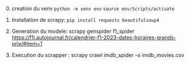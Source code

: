 0. creation du venv
   `python -m venv env`
   `source env/Scripts/activate`

1. Installation de scrapy: `pip install requests beautifulsoup4`

2. Generation du modele: scrapy genspider f1_spider https://f1i.autojournal.fr/calendrier-f1-2023-dates-horaires-grands-prix/#item=1

3. Execution du scrapper : scrapy crawl imdb_spider -o imdb_movies.csv
